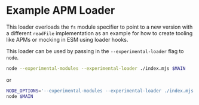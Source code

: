 # Example APM Loader

This loader overloads the `fs` module specifier to point to a new version with a different `readFile` implementation as an example for how to create tooling like APMs or mocking in ESM using loader hooks.

This loader can be used by passing in the `--experimental-loader` flag to `node`.

```sh
node --experimental-modules --experimental-loader ./index.mjs $MAIN
```

or

```sh
NODE_OPTIONS='--experimental-modules --experimental-loader ./index.mjs'
node $MAIN
```
